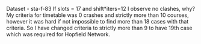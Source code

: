 Dataset - sta-f-83
If slots = 17 and shift*iters=12 I observe no clashes, why?
My criteria for timetable was 0 crashes and strictly more than 10 courses, however it was hard if not impossible to find more than 18 cases with that criteria.
So I have changed criteria to strictly more than 9 to have 19th case which was required for Hopfield Network. 